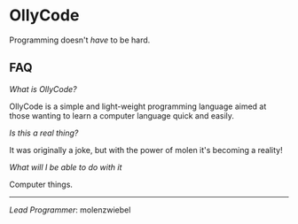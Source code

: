 OllyCode
========

Programming doesn't _have_ to be hard.

FAQ
-----
*What is OllyCode?*

OllyCode is a simple and light-weight programming language aimed at those wanting to learn a computer language quick and easily.

*Is this a real thing?*

It was originally a joke, but with the power of molen it's becoming a reality!

*What will I be able to do with it*

Computer things.

-----
*Lead Programmer*: molenzwiebel 
